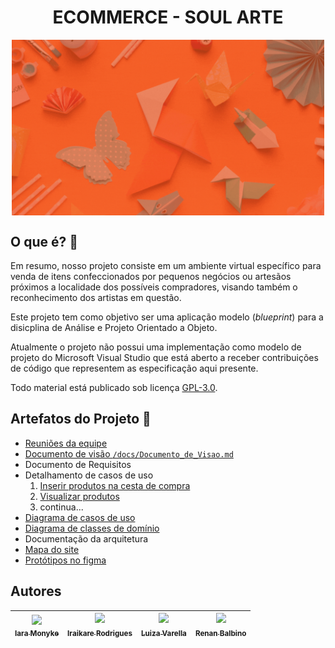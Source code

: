 <div align="center">
<h1>ECOMMERCE - SOUL ARTE</h1>
</div>

<div align="center">
  <img align="center" src=https://github.com/luvarella/SoulArte/blob/b63a1cb79ea4fe9f748b2cd7c3c2313169901b88/Soul%20Arte%20-%20Vinheta.gif width="500px"/> 
</div>

## O que é? 👀

Em resumo, nosso projeto consiste em um ambiente virtual específico para venda de itens confeccionados por pequenos negócios ou artesãos próximos a localidade dos possíveis compradores, visando também o reconhecimento dos artistas em questão.

Este projeto tem como objetivo ser uma aplicação  modelo (_blueprint_) para a disicplina de Análise e Projeto Orientado a Objeto.

Atualmente o projeto não possui uma implementação como modelo de projeto do Microsoft Visual Studio que está aberto a receber contribuições de código que representem as especificação aqui presente.

Todo material está publicado sob licença [GPL-3.0](https://www.gnu.org/licenses/quick-guide-gplv3.pt-br.html).

## Artefatos do Projeto 📂

* [Reuniões da equipe](./reunioes/Reunioes.md)
* [Documento de visão `/docs/Documento_de_Visao.md`](./docs/Documento_de_Visao.md)
* Documento de Requisitos
* Detalhamento de casos de uso 
  1. [Inserir produtos na cesta de compra](./docs/casos_de_uso/cdu_inserir_produtos_na_cesta_de_compra.md)
  2. [Visualizar produtos](./docs/casos_de_uso/cdu_visualizar_produtos.md)
  3. continua...
* [Diagrama de casos de uso](./docs/imagens/dcu-soul_arte.png)
* [Diagrama de classes de domínio](./docs/diagramas/Diagrama_Entidades_e_Relacionamentos.png)
* Documentação da arquitetura
* [Mapa do site](./docs/imagens/mapa_do_site.png)
* [Protótipos no figma](https://www.figma.com/file/smLaO4DKmJeE6GHaLvg4hu/soul-arte?type=design&node-id=0%3A1&t=vatgPd0vhpDPREuk-1)




## Autores 
| [<img align="center" src="https://avatars.githubusercontent.com/u/99852137?v=4" width=150><br><sub>Iara Monyke</sub>](https://github.com/iaramonyke) |  [<img src="https://avatars.githubusercontent.com/u/101957823?v=4" width=150><br><sub>Iraikare Rodrigues</sub>](https://github.com/iraikare) |  [<img src="https://avatars.githubusercontent.com/u/102320472?v=4" width=150><br><sub>Luiza Varella</sub>](https://github.com/luvarella) | [<img src="https://avatars.githubusercontent.com/u/93939187?v=4" width=150><br><sub>Renan Balbino</sub>](https://github.com/balbii) </div>|
| :---: | :---: | :---: | :---: |
